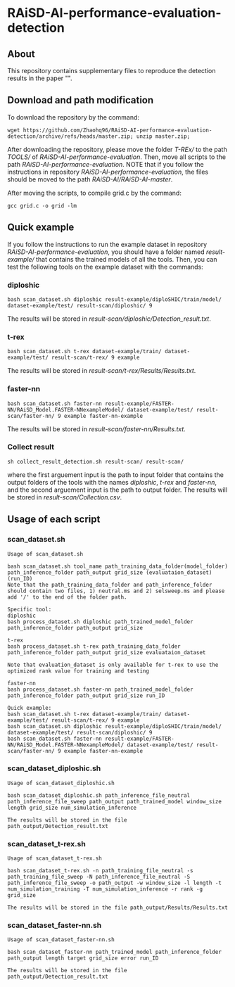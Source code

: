 # RAiSD-AI-performance-evaluation-detection

## About
This repository contains supplementary files to reproduce the detection results in the paper "".

## Download and path modification
To download the repository by the command:

```
wget https://github.com/Zhaohq96/RAiSD-AI-performance-evaluation-detection/archive/refs/heads/master.zip; unzip master.zip;
```

After downloading the repository, please move the folder _T-REx/_ to the path _TOOLS/_ of _RAiSD-AI-performance-evaluation_. Then, move all scripts to the path _RAiSD-AI-performance-evaluation_. NOTE that if you follow the instructions in repository _RAiSD-AI-performance-evaluation_, the files should be moved to the path _RAiSD-AI/RAiSD-AI-master_.

After moving the scripts, to compile grid.c by the command:
```
gcc grid.c -o grid -lm
```

## Quick example
If you follow the instructions to run the example dataset in repository _RAiSD-AI-performance-evaluation_, you should have a folder named _result-example/_ that contains the trained models of all the tools. Then, you can test the following tools on the example dataset with the commands:

### diploshic
```
bash scan_dataset.sh diploshic result-example/diploSHIC/train/model/ dataset-example/test/ result-scan/diploshic/ 9
```
The results will be stored in _result-scan/diploshic/Detection_result.txt_.

### t-rex
```
bash scan_dataset.sh t-rex dataset-example/train/ dataset-example/test/ result-scan/t-rex/ 9 example
```
The results will be stored in _result-scan/t-rex/Results/Results.txt_.

### faster-nn
```
bash scan_dataset.sh faster-nn result-example/FASTER-NN/RAiSD_Model.FASTER-NNexampleModel/ dataset-example/test/ result-scan/faster-nn/ 9 example faster-nn-example
```
The results will be stored in _result-scan/faster-nn/Results.txt_.

### Collect result
```
sh collect_result_detection.sh result-scan/ result-scan/
```
where the first arguement input is the path to input folder that contains the output folders of the tools with the names _diploshic_, _t-rex_ and _faster-nn_, and the second arguement input is the path to output folder. The results will be stored in _result-scan/Collection.csv_.

## Usage of each script
### scan_dataset.sh
```
Usage of scan_dataset.sh

bash scan_dataset.sh tool_name path_training_data_folder(model_folder) path_inference_folder path_output grid_size (evaluataion_dataset) (run_ID)
Note that the path_training_data_folder and path_inference_folder should contain two files, 1) neutral.ms and 2) selsweep.ms and please add '/' to the end of the folder path.

Specific tool:
diploshic
bash process_dataset.sh diploshic path_trained_model_folder path_inference_folder path_output grid_size

t-rex
bash process_dataset.sh t-rex path_training_data_folder path_inference_folder path_output grid_size evaluataion_dataset

Note that evaluation_dataset is only available for t-rex to use the optimized rank value for training and testing

faster-nn
bash process_dataset.sh faster-nn path_trained_model_folder path_inference_folder path_output grid_size run_ID

Quick example:
bash scan_dataset.sh t-rex dataset-example/train/ dataset-example/test/ result-scan/t-rex/ 9 example
bash scan_dataset.sh diploshic result-example/diploSHIC/train/model/ dataset-example/test/ result-scan/diploshic/ 9
bash scan_dataset.sh faster-nn result-example/FASTER-NN/RAiSD_Model.FASTER-NNexampleModel/ dataset-example/test/ result-scan/faster-nn/ 9 example faster-nn-example
```

### scan_dataset_diploshic.sh
```
Usage of scan_dataset_diploshic.sh

bash scan_dataset_diploshic.sh path_inference_file_neutral path_inference_file_sweep path_output path_trained_model window_size length grid_size num_simulation_inference

The results will be stored in the file path_output/Detection_result.txt
```

### scan_dataset_t-rex.sh
```
Usage of scan_dataset_t-rex.sh

bash scan_dataset_t-rex.sh -n path_training_file_neutral -s path_training_file_sweep -N path_inference_file_neutral -S path_inference_file_sweep -o path_output -w window_size -l length -t num_simulation_training -T num_simulation_inference -r rank -g grid_size

The results will be stored in the file path_output/Results/Results.txt
```

### scan_dataset_faster-nn.sh
```
Usage of scan_dataset_faster-nn.sh

bash scan_dataset_faster-nn path_trained_model path_inference_folder path_output length target grid_size error run_ID

The results will be stored in the file path_output/Detection_result.txt
```
